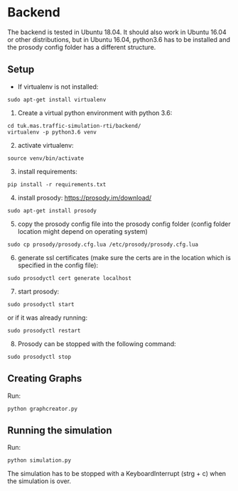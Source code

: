# Backend
The backend is tested in Ubuntu 18.04. It should also work in Ubuntu 16.04 or other distributions, but in Ubuntu 16.04, python3.6 has to be installed and the prosody config folder has a different structure.

## Setup
- If virtualenv is not installed:

```
sudo apt-get install virtualenv
```


1. Create a virtual python environment with python 3.6: 

```
cd tuk.mas.traffic-simulation-rti/backend/
virtualenv -p python3.6 venv
```

2. activate virtualenv:
```
source venv/bin/activate
```
3. install requirements:
```
pip install -r requirements.txt
```
4. install prosody: https://prosody.im/download/
```
sudo apt-get install prosody
```
5. copy the prosody config file into the prosody config folder (config folder location might depend on operating system)
```
sudo cp prosody/prosody.cfg.lua /etc/prosody/prosody.cfg.lua
```
6. generate ssl certificates (make sure the certs are in the location which is specified in the config file):
```
sudo prosodyctl cert generate localhost
```
7. start prosody:
```
sudo prosodyctl start
```
or if it was already running:
```
sudo prosodyctl restart
```

8. Prosody can be stopped with the following command:
```
sudo prosodyctl stop
```

## Creating Graphs
Run:
```
python graphcreator.py
```

## Running the simulation
Run:
```
python simulation.py
```
The simulation has to be stopped with a KeyboardInterrupt
(strg + c) when the simulation is over.




